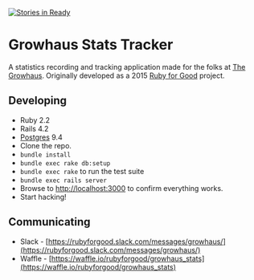 [![Stories in Ready](https://badge.waffle.io/rubyforgood/growhaus_stats.png?label=ready&title=Ready)](https://waffle.io/rubyforgood/growhaus_stats)
# Growhaus Stats Tracker

A statistics recording and tracking application made for the folks at [The Growhaus](http://www.thegrowhaus.org/).
Originally developed as a 2015 [Ruby for Good](http://rubyforgood.com/) project.

## Developing

* Ruby 2.2
* Rails 4.2
* [Postgres](http://www.postgresql.org/) 9.4
* Clone the repo.
* `bundle install`
* `bundle exec rake db:setup`
* `bundle exec rake` to run the test suite
* `bundle exec rails server`
* Browse to [http://localhost:3000](http://localhost:3000) to confirm everything works.
* Start hacking!

## Communicating

* Slack - [https://rubyforgood.slack.com/messages/growhaus/](https://rubyforgood.slack.com/messages/growhaus/)
* Waffle - [https://waffle.io/rubyforgood/growhaus_stats](https://waffle.io/rubyforgood/growhaus_stats)

